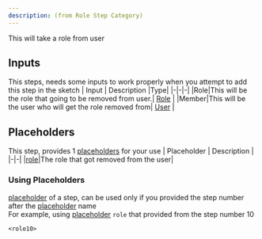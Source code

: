 ```yaml
---
description: (from Role Step Category)
---
```

This will take a role from user

## Inputs
This steps, needs some inputs to work properly when you attempt to add this step in the sketch
| Input      | Description |Type|
|-|-|-|
|Role|This will be the role that going to be removed from user.| [ Role](../inputs/role.md) |
|Member|This will be the user who will get the role removed from| [ User](../inputs/member.md) |

## Placeholders
This step, provides 1 [placeholders](../tutorials/placeholder.md) for your use
| Placeholder      | Description |
|-|-|
|[role](../placeholders/role.md)|The role that got removed from the user|

### Using Placeholders
[placeholder](../tutorials/placeholder.md) of a step, can be used only if you provided the step number after the [placeholder](../tutorials/placeholder.md) name\
For example, using [placeholder](../tutorials/placeholder.md) `role` that provided from the step number 10
 
```
<role10>
```
